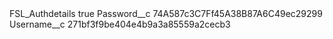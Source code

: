 <?xml version="1.0" encoding="UTF-8"?>
<CustomMetadata xmlns="http://soap.sforce.com/2006/04/metadata" xmlns:xsi="http://www.w3.org/2001/XMLSchema-instance" xmlns:xsd="http://www.w3.org/2001/XMLSchema">
    <label>FSL_Authdetails</label>
    <protected>true</protected>
    <values>
        <field>Password__c</field>
        <value xsi:type="xsd:string">74A587c3C7Ff45A38B87A6C49ec29299</value>
    </values>
    <values>
        <field>Username__c</field>
        <value xsi:type="xsd:string">271bf3f9be404e4b9a3a85559a2cecb3</value>
    </values>
</CustomMetadata>
